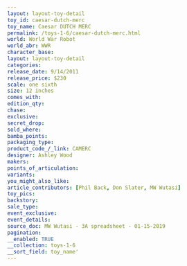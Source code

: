 ```yaml
---
layout: layout-toy-detail 
toy_id: caesar-dutch-merc
toy_name: Caesar DUTCH MERC
permalink: /toys-1-6/caesar-dutch-merc.html
world: World War Robot
world_abr: WWR
character_base: 
layout: layout-toy-detail
categories: 
release_date: 9/14/2011
release_price: $230 
scale: one sixth
size: 12 inches
comes_with: 
edition_qty: 
chase: 
exclusive: 
secret_drop: 
sold_where: 
bamba_points: 
packaging_type: 
product_code_/_link: CAMERC
designer: Ashley Wood
makers: 
points_of_articulation: 
variants: 
you_might_also_like: 
article_contributors: [Phil Back, Don Slater, MW Wutasi]
toy_pics: 
backstory: 
sale_type: 
event_exclusive: 
event_details: 
source_doc: MW Wutasi - 3A spreadsheet - 01-15-2019
pagination: 
__enabled: TRUE
__collection: toys-1-6
__sort_field: toy_name'
---
```

